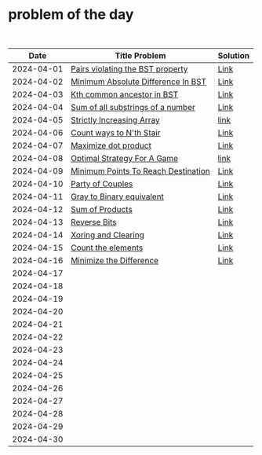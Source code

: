 # problem of the day 

<br>

| Date       | Title Problem | Solution |
|------------|---------------|----------|
| 2024-04-01 | [Pairs violating the BST property](https://www.geeksforgeeks.org/problems/pairs-violating-bst-property--212515/1) | [Link](https://github.com/dhruvabhat24/GFG-2024/blob/main/April/Day%201%20%3A%20Pairs%20violating%20the%20BST%20property.cpp) |
| 2024-04-02 | [Minimum Absolute Difference In BST](https://www.geeksforgeeks.org/problems/minimum-absolute-difference-in-bst-1665139652/1) | [Link](https://github.com/dhruvabhat24/GFG-2024/blob/main/April/Day%202%3A%20Minimum%20Absolute%20Difference%20In%20BST.cpp) |
| 2024-04-03 | [Kth common ancestor in BST](https://www.geeksforgeeks.org/problems/kth-common-ancestor-in-bst/1) | [Link](https://github.com/dhruvabhat24/GFG-2024/blob/main/April/Day%203%3A%20Kth%20common%20ancestor%20in%20BST.cpp) |
| 2024-04-04 | [Sum of all substrings of a number](https://www.geeksforgeeks.org/problems/sum-of-all-substrings-of-a-number-1587115621/1) | [Link](https://github.com/dhruvabhat24/GFG-2024/blob/main/April/Day%204%3A%20Sum%20of%20all%20substrings%20of%20a%20number.java) |
| 2024-04-05 | [Strictly Increasing Array](https://www.geeksforgeeks.org/problems/convert-to-strictly-increasing-array3351/1) | [link](https://github.com/dhruvabhat24/GFG-2024/blob/main/April/Day%205%3A%20Strictly%20Increasing%20Array.java) |
| 2024-04-06 | [Count ways to N'th Stair](https://www.geeksforgeeks.org/problems/count-ways-to-nth-stairorder-does-not-matter1322/1) | [Link](https://github.com/dhruvabhat24/GFG-2024/blob/main/April/Day%206%3A%20Count%20ways%20to%20N'th%20Stair.java) |
| 2024-04-07 | [Maximize dot product](https://www.geeksforgeeks.org/problems/maximize-dot-product2649/1) | [Link](https://github.com/dhruvabhat24/GFG-2024/blob/main/April/Day%207%3A%20Maximize%20dot%20product.cpp) |
| 2024-04-08 | [Optimal Strategy For A Game](https://www.geeksforgeeks.org/problems/optimal-strategy-for-a-game-1587115620/1) | [link](https://github.com/dhruvabhat24/GFG-2024/blob/main/April/Day%208%3A%20Optimal%20Strategy%20For%20A%20Game.java) |
| 2024-04-09 | [Minimum Points To Reach Destination](https://www.geeksforgeeks.org/problems/minimum-points-to-reach-destination0540/1) | [Link](https://github.com/dhruvabhat24/GFG-2024/blob/main/April/Day%209%3A%20Minimum%20Points%20To%20Reach%20Destination.cpp) |
| 2024-04-10 | [Party of Couples](https://www.geeksforgeeks.org/problems/alone-in-couple5507/1) | [Link](https://github.com/dhruvabhat24/GFG-2024/blob/main/April/Day%2010%3A%20Party%20of%20Couples.cpp) |
| 2024-04-11 | [Gray to Binary equivalent](https://www.geeksforgeeks.org/problems/gray-to-binary-equivalent-1587115620/1) | [Link](https://github.com/dhruvabhat24/GFG-2024/blob/main/April/Day%2011%3A%20Gray%20to%20Binary%20equivalent.cpp) |
| 2024-04-12 | [Sum of Products](https://www.geeksforgeeks.org/problems/sum-of-products5049/1) | [Link](https://github.com/dhruvabhat24/GFG-2024/blob/main/April/Day%2012%3A%20Sum%20of%20Products.java) |
| 2024-04-13 | [Reverse Bits](https://www.geeksforgeeks.org/problems/reverse-bits3556/1) | [Link](https://github.com/dhruvabhat24/GFG-2024/blob/main/April/Day%2013%3A%20Reverse%20Bits.java) |
| 2024-04-14 | [Xoring and Clearing](https://www.geeksforgeeks.org/problems/xoring-and-clearing/1) | [Link](https://github.com/dhruvabhat24/GFG-2024/blob/main/April/Day%2014%3A%20Xoring%20and%20Clearing.java) |
| 2024-04-15 | [Count the elements](https://www.geeksforgeeks.org/problems/count-the-elements1529/1) | [Link](https://github.com/dhruvabhat24/GFG-2024/blob/main/April/Day%2015%3A%20Count%20the%20elements.java) |
| 2024-04-16 | [Minimize the Difference](https://www.geeksforgeeks.org/problems/minimize-the-difference/1) | [Link](https://github.com/dhruvabhat24/GFG-2024/blob/main/April/Day%2016%3A%20Minimize%20the%20Difference.cpp) |
| 2024-04-17 |               |          |
| 2024-04-18 |               |          |
| 2024-04-19 |               |          |
| 2024-04-20 |               |          |
| 2024-04-21 |               |          |
| 2024-04-22 |               |          |
| 2024-04-23 |               |          |
| 2024-04-24 |               |          |
| 2024-04-25 |               |          |
| 2024-04-26 |               |          |
| 2024-04-27 |               |          |
| 2024-04-28 |               |          |
| 2024-04-29 |               |          |
| 2024-04-30 |               |          |
